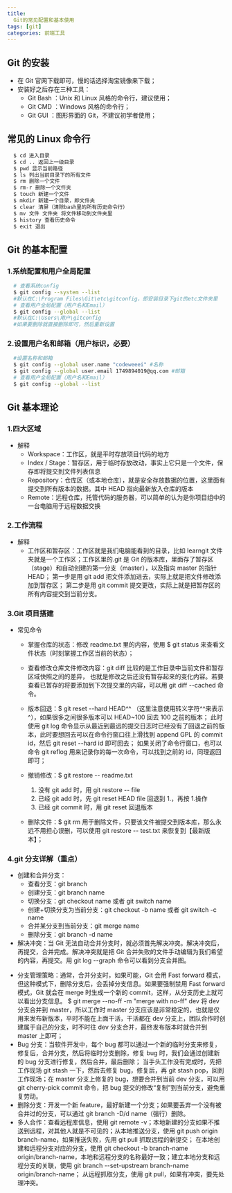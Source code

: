 ```yaml
---
title:
  Git的常见配置和基本使用
tags: [git]
categories: 前端工具
---
```


## Git 的安装

- 在 Git 官网下载即可，慢的话选择淘宝镜像来下载；
- 安装好之后存在三种工具：
  - Git Bash ：Unix 和 Linux 风格的命令行，建议使用；
  - Git CMD ：Windows 风格的命令行；
  - Git GUI ：图形界面的 Git，不建议初学者使用；

## 常见的 Linux 命令行

```bash
  $ cd 进入目录
  $ cd .. 返回上一级目录
  $ pwd 显示当前路径
  $ ls 列出当前目录下的所有文件
  $ rm 删除一个文件
  $ rm-r 删除一个文件夹
  $ touch 新建一个文件
  $ mkdir 新建一个目录，即文件夹
  $ clear 清屏（清除bash里的所有历史命令行）
  $ mv 文件 文件夹 将文件移动到文件夹里
  $ history 查看历史命令
  $ exit 退出
```

## Git 的基本配置

### 1.系统配置和用户全局配置

```bash
  # 查看系统config
  $ git config --system --list
  #默认在C:\Program Files\Git\etc\gitconfig，即安装目录下git的etc文件夹里
  # 查看用户全局配置（用户名和Email）
  $ git config --global --list
  #默认在C:\Users\用户\gitconfig
  #如果要删除就直接删除即可，然后重新设置
```

### 2.设置用户名和邮箱（用户标识，必要）

```bash
  #设置名称和邮箱
  $ git config --global user.name "codeweeei" #名称
  $ git config --global user.email 1749894019@qq.com #邮箱
  # 查看用户全局配置（用户名和Email）
  $ git config --global --list
```

## Git 基本理论

### 1.四大区域

- 解释
  - Workspace：工作区，就是平时存放项目代码的地方
  - Index / Stage：暂存区，用于临时存放改动，事实上它只是一个文件，保存即将提交到文件列表信息
  - Repository：仓库区（或本地仓库），就是安全存放数据的位置，这里面有提交到所有版本的数据。其中 HEAD 指向最新放入仓库的版本
  - Remote：远程仓库，托管代码的服务器，可以简单的认为是你项目组中的一台电脑用于远程数据交换

### 2.工作流程

- 解释
  - 工作区和暂存区：工作区就是我们电脑能看到的目录，比如 learngit 文件夹就是一个工作区；工作区里的.git 是 Git 的版本库，里面存了暂存区（stage）和自动创建的第一分支（master），以及指向 master 的指针 HEAD；
    第一步是用 git add 把文件添加进去，实际上就是把文件修改添加到暂存区；
    第二步是用 git commit 提交更改，实际上就是把暂存区的所有内容提交到当前分支。

### 3.Git 项目搭建

- 常见命令

  - 掌握仓库的状态：修改 readme.txt 里的内容，使用 $ git status 来查看文件状态（时刻掌握工作区当前的状态）；
  - 查看修改仓库文件修改内容：git diff 比较的是工作目录中当前文件和暂存区域快照之间的差异， 也就是修改之后还没有暂存起来的变化内容。若要查看已暂存的将要添加到下次提交里的内容，可以用 git diff --cached 命令。
  - 版本回退：$ git reset --hard HEAD^^ （这里注意使用转义字符^^来表示^），如果很多之间很多版本可以 HEAD~100 回去 100 之前的版本；
    此时使用 git log 命令显示从最近到最远的提交日志时已经没有了回退之前的版本，此时要想回去可以在命令行窗口往上滑找到 append GPL 的 commit id，然后 git reset --hard id 即可回去；
    如果关闭了命令行窗口，也可以命令 git reflog 用来记录你的每一次命令，可以找到之前的 id，同理返回即可；

  - 撤销修改：$ git restore -- readme.txt
    1. 没有 git add 时，用 git restore -- file
    2. 已经 git add 时，先 git reset HEAD file 回退到 1.，再按 1.操作
    3. 已经 git commit 时，用 git reset 回退版本
  - 删除文件：$ git rm 用于删除文件，只要该文件被提交到版本库，那么永远不用担心误删，可以使用 git restore -- test.txt 来恢复到【最新版本】；

### 4.git 分支详解（重点）

- 创建和合并分支：
  - 查看分支：git branch
  - 创建分支：git branch name
  - 切换分支：git checkout name 或者 git switch name
  - 创建+切换分支为当前分支：git checkout -b name 或者 git switch -c name
  - 合并某分支到当前分支：git merge name
  - 删除分支：git branch -d name
- 解决冲突：当 Git 无法自动合并分支时，就必须首先解决冲突。解决冲突后，再提交，合并完成。解决冲突就是把 Git 合并失败的文件手动编辑为我们希望的内容，再提交。用 git log --graph 命令可以看到分支合并图。

* 分支管理策略：通常，合并分支时，如果可能，Git 会用 Fast forward 模式，但这种模式下，删除分支后，会丢掉分支信息。如果要强制禁用 Fast forward 模式，Git 就会在 merge 时生成一个新的 commit，这样，从分支历史上就可以看出分支信息。
  $ git merge --no-ff -m "merge with no-ff" dev 将 dev 分支合并到 master，所以工作时 master 分支应该是非常稳定的，也就是仅用来发布新版本，平时不能在上面干活，干活都在 dev 分支上，团队合作时创建属于自己的分支，时不时往 dev 分支合并，最终发布版本时就合并到 master 上即可；
* Bug 分支：当软件开发中，每个 bug 都可以通过一个新的临时分支来修复，修复后，合并分支，然后将临时分支删除，修复 bug 时，我们会通过创建新的 bug 分支进行修复，然后合并，最后删除；
  当手头工作没有完成时，先把工作现场 git stash 一下，然后去修复 bug，修复后，再 git stash pop，回到工作现场；在 master 分支上修复的 bug，想要合并到当前 dev 分支，可以用 git cherry-pick commit 命令，把 bug 提交的修改“复制”到当前分支，避免重复劳动。
* 删除分支：开发一个新 feature，最好新建一个分支；如果要丢弃一个没有被合并过的分支，可以通过 git branch -D/d name（强行）删除。
* 多人合作：查看远程库信息，使用 git remote -v；本地新建的分支如果不推送到远程，对其他人就是不可见的；从本地推送分支，使用 git push origin branch-name，如果推送失败，先用 git pull 抓取远程的新提交；
  在本地创建和远程分支对应的分支，使用 git checkout -b branch-name origin/branch-name，本地和远程分支的名称最好一致；建立本地分支和远程分支的关联，使用 git branch --set-upstream branch-name origin/branch-name；
  从远程抓取分支，使用 git pull，如果有冲突，要先处理冲突。

